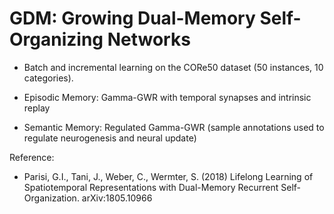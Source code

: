 # GDM: Growing Dual-Memory Self-Organizing Networks

- Batch and incremental learning on the CORe50 dataset (50 instances, 10 categories).

- Episodic Memory: Gamma-GWR with temporal synapses and intrinsic replay

- Semantic Memory: Regulated Gamma-GWR (sample annotations used to regulate neurogenesis and neural update)

Reference:
+ Parisi, G.I., Tani, J., Weber, C., Wermter, S. (2018) Lifelong Learning of Spatiotemporal Representations with Dual-Memory Recurrent Self-Organization. arXiv:1805.10966
